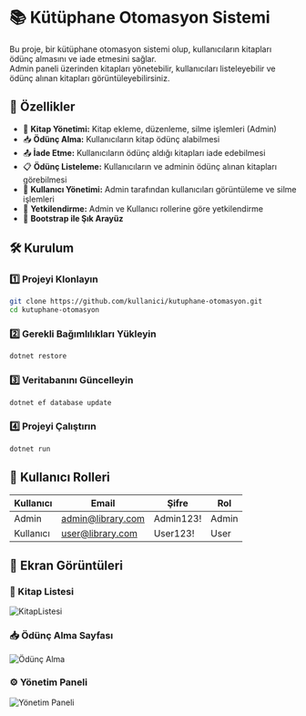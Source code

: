 # 📚 Kütüphane Otomasyon Sistemi

Bu proje, bir kütüphane otomasyon sistemi olup, kullanıcıların kitapları ödünç almasını ve iade etmesini sağlar.  
Admin paneli üzerinden kitapları yönetebilir, kullanıcıları listeleyebilir ve ödünç alınan kitapları görüntüleyebilirsiniz.

## 🚀 Özellikler
- 📖 **Kitap Yönetimi:** Kitap ekleme, düzenleme, silme işlemleri (Admin)
- 📥 **Ödünç Alma:** Kullanıcıların kitap ödünç alabilmesi
- 📤 **İade Etme:** Kullanıcıların ödünç aldığı kitapları iade edebilmesi
- 📋 **Ödünç Listeleme:** Kullanıcıların ve adminin ödünç alınan kitapları görebilmesi
- 👥 **Kullanıcı Yönetimi:** Admin tarafından kullanıcıları görüntüleme ve silme işlemleri
- 🔐 **Yetkilendirme:** Admin ve Kullanıcı rollerine göre yetkilendirme
- 🎨 **Bootstrap ile Şık Arayüz**

## 🛠 Kurulum
### 1️⃣ Projeyi Klonlayın
```sh
git clone https://github.com/kullanici/kutuphane-otomasyon.git
cd kutuphane-otomasyon
```

### 2️⃣ Gerekli Bağımlılıkları Yükleyin
```sh
dotnet restore
```

### 3️⃣ Veritabanını Güncelleyin
```sh
dotnet ef database update
```

### 4️⃣ Projeyi Çalıştırın
```sh
dotnet run
```

## 👥 Kullanıcı Rolleri
| Kullanıcı | Email                 | Şifre      | Rol    |
|-----------|----------------------|------------|--------|
| Admin     | admin@library.com    | Admin123!  | Admin  |
| Kullanıcı | user@library.com     | User123!   | User   |

## 📸 Ekran Görüntüleri
### 📖 Kitap Listesi
![KitapListesi](https://github.com/user-attachments/assets/fd93b4c2-205d-4803-9606-a676afb99a0a)

### 📥 Ödünç Alma Sayfası
![Ödünç Alma](docs/odunc.png)

### ⚙ Yönetim Paneli
![Yönetim Paneli](docs/admin_panel.png)


